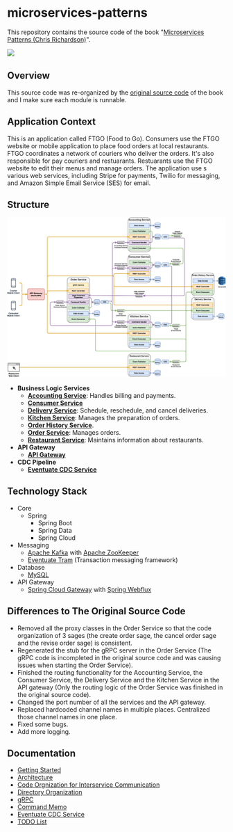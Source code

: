 # microservices-patterns

This repository contains the source code of the book "[Microservices Patterns (Chris Richardson)](https://www.manning.com/books/microservices-patterns)".

![](https://github.com/wuyichen24/microservices-patterns/blob/master/readme/pics/Richardson-MP-HI.png)

## Overview
This source code was re-organized by the [original source code](https://github.com/microservices-patterns/ftgo-application) of the book and I make sure each module is runnable.

## Application Context
This is an application called FTGO (Food to Go). Consumers use the FTGO website or mobile application to place food orders at local restaurants. FTGO coordinates a network of couriers who deliver the orders. It's also responsible for pay couriers and restuarants. Restuarants use the FTGO website to edit their menus and manage orders. The application use s various web services, including Stripe for payments, Twilio for messaging, and Amazon Simple Email Service (SES) for email.

## Structure
![](docs/diagrams/architecture.png)
- **Business Logic Services**
   - [**Accounting Service**](docs/services/accounting_service.md): Handles billing and payments.
   - [**Consumer Service**](docs/services/consumer_service.md)
   - [**Delivery Service**](docs/services/delivery_service.md): Schedule, reschedule, and cancel deliveries.
   - [**Kitchen Service**](docs/services/kitchen_service.md): Manages the preparation of orders.
   - [**Order History Service**](docs/services/order_history_service.md).
   - [**Order Service**](docs/services/order_service.md): Manages orders.
   - [**Restaurant Service**](docs/services/restaurant_service.md): Maintains information about restaurants.
- **API Gateway**
   - [**API Gateway**](docs/services/api_gateway.md)
- **CDC Pipeline**
   - [**Eventuate CDC Service**](docs/services/eventuate_cdc_service.md)

## Technology Stack
- Core
   - Spring
      - Spring Boot
      - Spring Data
      - Spring Cloud
- Messaging
   - [Apache Kafka](https://kafka.apache.org/) with [Apache ZooKeeper](https://zookeeper.apache.org/)
   - [Eventuate Tram](https://eventuate.io/abouteventuatetram.html) (Transaction messaging framework)
- Database
   - [MySQL](https://www.mysql.com/)
- API Gateway
   - [Spring Cloud Gateway](https://spring.io/projects/spring-cloud-gateway) with [Spring Webflux](https://docs.spring.io/spring/docs/current/spring-framework-reference/web-reactive.html)

## Differences to The Original Source Code
- Removed all the proxy classes in the Order Service so that the code organization of 3 sages (the create order sage, the cancel order sage and the revise order sage) is consistent.
- Regenerated the stub for the gRPC server in the Order Service (The gRPC code is incompleted in the original source code and was causing issues when starting the Order Service).
- Finished the routing functionality for the Accounting Service, the Consumer Service, the Delivery Service and the Kitchen Service in the API gateway (Only the routing logic of the Order Service was finished in the original source code).
- Changed the port number of all the services and the API gateway.
- Replaced hardcoded channel names in multiple places. Centralized those channel names in one place.
- Fixed some bugs.
- Add more logging.

## Documentation
- [Getting Started](docs/getting_started.md)
- [Architecture](docs/architecture.md)
- [Code Orgnization for Interservice Communication](docs/code_orgnization_for_interservice_communication.md)
- [Directory Organization](docs/directory_organization.md)
- [gRPC](docs/grpc.md)
- [Command Memo](docs/command_memo.md)
- [Eventuate CDC Service](docs/services/eventuate_cdc_service.md)
- [TODO List](docs/todo.md)
